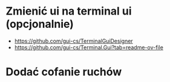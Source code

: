 
# Zmienić ui na terminal ui (opcjonalnie)
 - https://github.com/gui-cs/TerminalGuiDesigner
 - https://github.com/gui-cs/Terminal.Gui?tab=readme-ov-file

# Dodać cofanie ruchów